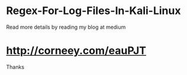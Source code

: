 # Regex-For-Log-Files-In-Kali-Linux

Read more details by reading my blog at medium 
# http://corneey.com/eauPJT

Thanks
